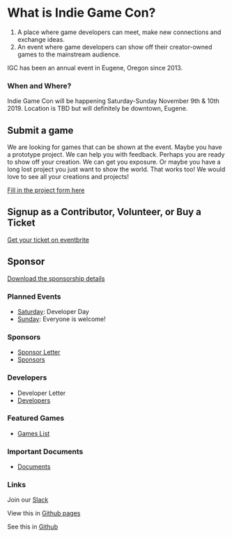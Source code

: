 # What is Indie Game Con?
1. A place where game developers can meet, make new connections and exchange ideas.
2. An event where game developers can show off their creator-owned games to the mainstream audience.

IGC has been an annual event in Eugene, Oregon since 2013.

### When and Where?
Indie Game Con will be happening Saturday-Sunday November 9th & 10th 2019.
Location is TBD but will definitely be downtown, Eugene.

## Submit a game
We are looking for games that can be shown at the event. Maybe you have a prototype project. We can help you with feedback. Perhaps you are ready to show off your creation. We can get you exposure. Or maybe you have a long lost project you just want to show the world. That works too! We would love to see all your creations and projects!

[Fill in the project form here](https://github.com/pramslam/IndieGameCon/docs/forms.md)

## Signup as a Contributor, Volunteer, or Buy a Ticket
[Get your ticket on eventbrite](https://github.com/pramslam/IndieGameCon/docs/forms.md)

## Sponsor
[Download the sponsorship details](https://github.com/pramslam/IndieGameCon/docs/forms.md)

### Planned Events
- [Saturday](https://github.com/pramslam/IndieGameCon/docs/schedule.md): Developer Day
- [Sunday](https://github.com/pramslam/IndieGameCon/docs/schedule.md): Everyone is welcome!

### Sponsors
- [Sponsor Letter](https://docs.google.com/document/d/12R5b4mLvycdPlKHYyT0FTPReC6NtCjP0VJ81tkDJk1g/edit?usp=sharing)
- [Sponsors](https://github.com/pramslam/IndieGameCon/docs/sponsors.md)

### Developers
- Developer Letter
- [Developers](https://github.com/pramslam/IndieGameCon/docs/developers.md)

### Featured Games
- [Games List](https://github.com/pramslam/IndieGameCon/docs/games.md)

### Important Documents
- [Documents](https://github.com/pramslam/IndieGameCon/docs/documents.md)

### Links
Join our [Slack](https://eugenetech.slack.com/messages/CEFCH0KCK/)

View this in [Github pages](https://pramslam.github.io/IndieGameCon/)

See this in [Github](https://github.com/pramslam/IndieGameCon/)
